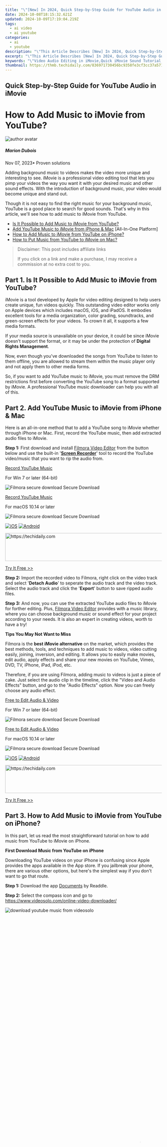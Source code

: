 ```yaml
---
title: "\"[New] In 2024, Quick Step-by-Step Guide for YouTube Audio in iMovie\""
date: 2024-10-08T18:15:32.621Z
updated: 2024-10-09T17:19:04.219Z
tags:
  - ai video
  - ai youtube
categories:
  - ai
  - youtube
description: "\"This Article Describes [New] In 2024, Quick Step-by-Step Guide for YouTube Audio in iMovie\""
excerpt: "\"This Article Describes [New] In 2024, Quick Step-by-Step Guide for YouTube Audio in iMovie\""
keywords: "\"Video Audio Editing in iMovie,Quick iMovie Sound Tutorial,Mastering iMovie Audio Integration,IMovie Audio Syncing Guide,Streamlined iMovie Audio Import,IMovie Audio Enhancement Steps,Step-by-Step iMovie Audio Edit\""
thumbnail: https://thmb.techidaily.com/836971730456bc9358fe3cf3cc37a571dba17728e808122dfec490930e9df565.jpg
---
```


## Quick Step-by-Step Guide for YouTube Audio in iMovie

# How to Add Music to iMovie from YouTube?

![author avatar](https://images.wondershare.fr/filmora/filmora/MarionDubois.jpg)

##### Marion Dubois

 Nov 07, 2023• Proven solutions

Adding background music to videos makes the video more unique and interesting to see. iMovie is a professional video editing tool that lets you pimp your videos the way you want it with your desired music and other sound effects. With the introduction of background music, your video would become unique and stand out.

Though it is not easy to find the right music for your background music, YouTube is a good place to search for good sounds. That's why in this article, we'll see how to add music to iMovie from YouTube.

* [Is It Possible to Add Music to iMovie from YouTube?](#part1)
* [Add YouTube Music to iMovie from iPhone & Mac](#part2) \[All-In-One Platform\]
* [How to Add Music to iMovie from YouTube on iPhone?](#part3)
* [How to Put Music from YouTube to iMovie on Mac?](#part4)

>  Disclaimer: This post includes affiliate links
>
>  If you click on a link and make a purchase, I may receive a commission at no extra cost to you.
>

## Part 1\. Is It Possible to Add Music to iMovie from YouTube?

iMovie is a tool developed by Apple for video editing designed to help users create unique, fun videos quickly. This outstanding video editor works only on Apple devices which includes macOS, iOS, and iPadOS. It embodies excellent tools for a media organization, color grading, soundtracks, and green-screen effects for your videos. To crown it all, it supports a few media formats.

If your media source is unavailable on your device, it could be since iMovie doesn't support the format, or it may be under the protection of **Digital Rights Management**.

Now, even though you've downloaded the songs from YouTube to listen to them offline, you are allowed to stream them within the music player only and not apply them to other media forms.

So, if you want to add YouTube music to iMovie, you must remove the DRM restrictions first before converting the YouTube song to a format supported by iMovie. A professional YouTube music downloader can help you with all of this.

## Part 2\. Add YouTube Music to iMovie from iPhone & Mac

Here is an all-in-one method that to add a YouTube song to iMovie whether through iPhone or Mac. First, record the YouTube music, then add extracted audio files to iMovie.

**Step 1:** First download and install [Filmora Video Editor](https://tools.techidaily.com/wondershare/filmora/download/) from the button below and use the built-in '[**Screen Recorder**](https://tools.techidaily.com/wondershare/filmora/download/)' tool to record the YouTube video/music that you want to rip the audio from.

[Record YouTube Music](https://tools.techidaily.com/wondershare/filmora/download/)

For Win 7 or later (64-bit)

![Filmora secure download](https://images.wondershare.com/filmora/images/store/secure.png) Secure Download

[Record YouTube Music](https://tools.techidaily.com/wondershare/filmora/download/)

For macOS 10.14 or later

![Filmora secure download](https://images.wondershare.com/filmora/images/store/secure.png) Secure Download

[![iOS](https://images.wondershare.com/assets/images-common/badges-apple.svg)](https://app.adjust.com/w06dr6m%5F19za1f6) [![Android](https://images.wondershare.com/assets/images-common/badges-google.svg)](https://app.adjust.com/w06dr6m%5F19za1f6)

<!-- affiliate ads begin -->
<a href="https://appsumo.8odi.net/c/5597632/2132162/7443" target="_top" id="2132162">
  <img src="//a.impactradius-go.com/display-ad/7443-2132162" border="0" alt="https://techidaily.com" width="728" height="90"/>
</a>
<img height="0" width="0" src="https://appsumo.8odi.net/i/5597632/2132162/7443" style="position:absolute;visibility:hidden;" border="0" />
<!-- affiliate ads end -->

[Try It Free >>](https://tools.techidaily.com/wondershare/filmora/download/)

**Step 2:** Import the recorded video to Filmora, right click on the video track and select '**Detach Audio**' to seperate the audio track and the video track. Select the audio track and click the '**Export**' button to save ripped audio files.

**Step 3:** And now, you can use the extracted YouTube audio files to iMovie for forther editing. Plus, [Filmora Video Editor](https://tools.techidaily.com/wondershare/filmora/download/) provides with a music library, where you can choose background music or sound effect for your project according to your needs. It is also an expert in creating videos, worth to have a try!

**Tips You May Not Want to Miss**

Filmora is the **best iMovie alternative** on the market, which provides the best methods, tools, and techniques to add music to videos, video cutting easily, joining, inversion, and editing. It allows you to easily make movies, edit audio, apply effects and share your new movies on YouTube, Vimeo, DVD, TV, iPhone, iPad, iPod, etc.

Therefore, if you are using Filmora, adding music to videos is just a piece of cake. Just select the audio clip in the timeline, click the "Video and Audio Effects" button, and go to the "Audio Effects" option. Now you can freely choose any audio effect.

[Free to Edit Audio & Video](https://tools.techidaily.com/wondershare/filmora/download/)

For Win 7 or later (64-bit)

![Filmora secure download](https://images.wondershare.com/filmora/images/store/secure.png) Secure Download

[Free to Edit Audio & Video](https://tools.techidaily.com/wondershare/filmora/download/)

For macOS 10.14 or later

![Filmora secure download](https://images.wondershare.com/filmora/images/store/secure.png) Secure Download

[![iOS](https://images.wondershare.com/assets/images-common/badges-apple.svg)](https://app.adjust.com/w06dr6m%5F19za1f6) [![Android](https://images.wondershare.com/assets/images-common/badges-google.svg)](https://app.adjust.com/w06dr6m%5F19za1f6)

<!-- affiliate ads begin -->
<a href="https://aligracehair.sjv.io/c/5597632/1880931/19272" target="_top" id="1880931">
  <img src="//a.impactradius-go.com/display-ad/19272-1880931" border="0" alt="https://techidaily.com" width="728" height="90"/>
</a>
<img height="0" width="0" src="https://aligracehair.sjv.io/i/5597632/1880931/19272" style="position:absolute;visibility:hidden;" border="0" />
<!-- affiliate ads end -->

[Try It Free >>](https://tools.techidaily.com/wondershare/filmora/download/)

## Part 3\. How to Add Music to iMovie from YouTube on iPhone?

In this part, let us read the most straightforward tutorial on how to add music from YouTube to iMovie on iPhone.

**First Download Music from YouTube on iPhone**

Downloading YouTube videos on your iPhone is confusing since Apple provides the apps available in the App store. If you jailbreak your phone, there are various other options, but here's the simplest way if you don't want to go that route.

**Step 1:** Download the app [Documents](https://apple.sjv.io/c/221109/473657/7613?subId1=tomsguide-in-2796780787571523600&sharedId=tomsguide-in&u=https%3A%2F%2Fapps.apple.com%2Fus%2Fapp%2Fdocuments-by-readdle%2Fid364901807) by Readdle.

**Step 2:** Select the compass icon and go to <https://www.videosolo.com/online-video-downloader/>

![download youtube music from videosolo](https://images.wondershare.com/filmora/article-images/download-youtube-music-from-videosolo.jpg)

<!-- affiliate ads begin -->
<span id="1424533">
					<video width="864" height="1536" style="cursor:pointer"
           poster="//a.impactradius-go.com/display-clicktoplayimage/1424533.png"
           onclick="if(!this.playClicked){this.play();this.setAttribute('controls',true);this.playClicked=true;}">
	   <source src="//a.impactradius-go.com/display-ad/16446-1424533">
	   <img src="//a.impactradius-go.com/display-clicktoplayimage/1424533.png" style="border: none; height: 100%; width: 100%; object-fit: contain">
	</video>
	<div style="width:540px;text-align:center"><a href="javascript:window.open(decodeURIComponent('https%3A%2F%2Flaganoo.pxf.io%2Fc%2F5597632%2F1424533%2F16446'), '_blank');void(0);">Click here</a></div>
</span>
<img height="0" width="0" src="https://imp.pxf.io/i/5597632/1424533/16446" style="position:absolute;visibility:hidden;" border="0" />
<!-- affiliate ads end -->

**Step 3:** Paste a YouTube video link in the text box and select "Download". After some seconds, the video will decode and produce a list of different output quality and format options.

**Step 4:** Hit the "Download" on the preferred output option.

**Step 5:** Enter a name and download location for the video.

**Step 6:** Hit the **Downloads** tab in the bottom navigation bar to view your downloaded videos within the **Documents** app.

**Step 7:** Go back to the **Documents** app home screen to save your downloaded video and open your **Downloads** folder.

**Step 8:** Look for the video you wish to edit and tap the three dots icon on it.

**Step 9:** Hit the **Share** button and then **Save Video**.

**Step 10:** You can search the downloaded YouTube videos in the **Photos** app.

**Add Downloaded Music to iMovie**

**Step 1: Launch iMovie and Create a Project**

Open the iMovie app and pick the "+" icon to create a project. Then, select a movie file from the media to which you want to add the music and add it to the created project.

**Step2: Create Movie**

Immediately the movie is added to the project, click on the "Create Movie", enhance the quality of your video using any of iMovie's many themes, and add the correct ambiance. Click on the icon like a gear and toggle "Theme Music". Now you have to choose the theme you desire for your video.

**Step 3: Select My Music**

Now, it's time to add audio of your choice, and if you don't want to select from your existing collection, tap on the "+" icon below on the left side of your screen. Next, choose "Audio" and then select "My Music".

**Step 4: Select Audio from Playlist**

Select from the playlist, artist, individual songs, or select from the albums you already have on your device and click on the "+" icon to add to your video. It is important to note that you cannot add multiple songs at once. Just add and adjust the sound as desired.

Finally, after the song has been added to the video successfully, export it to your gallery using the "Export" button and save it on your phone.

![filmora box](https://images.wondershare.com/filmora/banner/filmora-latest-product-box.png)

Filmora Video Editor

#### Best iMovie Alternative - [Filmora Video Editor](https://tools.techidaily.com/wondershare/filmora/download/)

Filmora Video Editor is an expert in creating and editing videos, it offers a ChatGPT plug-in and AI tools to enhance your creative vision. Make your idea into reality.

[Try It Free](https://tools.techidaily.com/wondershare/filmora/download/) [Try It Free](https://tools.techidaily.com/wondershare/filmora/download/) [Try It Free](https://tools.techidaily.com/wondershare/filmora/download/) [Learn More >](https://tools.techidaily.com/wondershare/filmora/download/)

[![iOS](https://images.wondershare.com/assets/images-common/badges-apple.svg)](https://app.adjust.com/w06dr6m%5F19za1f6) [![Android](https://images.wondershare.com/assets/images-common/badges-google.svg) ](https://app.adjust.com/w06dr6m%5F19za1f6)

<!-- affiliate ads begin -->
<a href="https://appsumo.8odi.net/c/5597632/2094428/7443" target="_top" id="2094428">
  <img src="//a.impactradius-go.com/display-ad/7443-2094428" border="0" alt="https://techidaily.com" width="728" height="90"/>
</a>
<img height="0" width="0" src="https://appsumo.8odi.net/i/5597632/2094428/7443" style="position:absolute;visibility:hidden;" border="0" />
<!-- affiliate ads end -->

[Try It Free >>](https://tools.techidaily.com/wondershare/filmora/download/)

## Part 4\. How to Add Music to iMovie from YouTube on Mac?

It is elementary to use YouTube songs in iMovie on Mac. You can easily drag the YouTube music file into your project from the **Finder** and the desktop. The YouTube music added into the project timeline behaves differently depending on the place you added them.

**Download Music from YouTube on Mac**

Various programs and tools can assist you in downloading YouTube videos on a Mac.

A straightforward way is to use the inbuilt screen capture tool of macOS. Hit the **Command + Shift + 5** tabs to bring up the screen recording options.

You can either record an entire screen or choose a window and alter the options to add audio from your Mac's internal microphone.

![screen record on mac](https://images.wondershare.com/filmora/article-images/mac-screen-record.jpg)

The ideal tool or app for downloading YouTube videos on Mac in high-tech quality is a 4K Video Downloader.

It's free for a max of 30 downloads per day, or you can upgrade to one of its premium plans. The software can also download videos in around 8K quality and various other high-tech formats. And 4K Video Downloader can also grab whole playlists of YouTube.

Here's how to use it:

**Step 1:** Launch the 4K Video Downloader and open the program.

**Step 2:** Find a YouTube video and copy the link.

**Step 3:** Hit the **Paste Link** button in the menu.

**Step 4:** Select the **Download** button after choosing from the list of quality and format options.

**Step 5:** Download the video and then click the three-dot icon, so you can play.

**How to Add Music to iMovie**

**Step 1: Add YouTube Music to the Clip**

To add a YouTube music file to a particular video clip, drag the YouTube music file under the video clip so that a bar appears. Next, release the button when you see the green "Add" symbol to set the music as a background song in your iMovie project.

To add a YouTube music file to the iMovie project: drag and drop the YouTube music file to your project, release the mouse button once you see the green color. Add a symbol to add a YouTube song to the iMovie project as background music.

**Step 2: Add YouTube Music File to the iMovie Project**

Just drag and drop the YouTube video file to your project. Then, release the button once you see the green "Add" sign to add background music from the YouTube file to your project.

<!-- affiliate ads begin -->
<a href="https://aligracehair.sjv.io/c/5597632/1902289/19272" target="_top" id="1902289">
  <img src="//a.impactradius-go.com/display-ad/19272-1902289" border="0" alt="https://techidaily.com" width="300" height="90"/>
</a>
<img height="0" width="0" src="https://aligracehair.sjv.io/i/5597632/1902289/19272" style="position:absolute;visibility:hidden;" border="0" />
<!-- affiliate ads end -->

## Conclusion

So, guys, now, can you add music from YouTube to iMovie? I'm pretty sure you have a positive answer as you saw how to add music to iMovie from YouTube using a simple step method. Moreover, have fun and create magic with your discovery of [Filmora Video Editor](https://tools.techidaily.com/wondershare/filmora/download/), as it allows you to explore its numerous features to make a movie.

[Free to Edit Audio & Video](https://tools.techidaily.com/wondershare/filmora/download/)

For Win 7 or later (64-bit)

![Filmora secure download](https://images.wondershare.com/filmora/images/store/secure.png) Secure Download

[Free to Edit Audio & Video](https://tools.techidaily.com/wondershare/filmora/download/)

For macOS 10.14 or later

![Filmora secure download](https://images.wondershare.com/filmora/images/store/secure.png) Secure Download

[![iOS](https://images.wondershare.com/assets/images-common/badges-apple.svg)](https://app.adjust.com/w06dr6m%5F19za1f6) [![Android](https://images.wondershare.com/assets/images-common/badges-google.svg)](https://app.adjust.com/w06dr6m%5F19za1f6)

<!-- affiliate ads begin -->
<a href="https://aligracehair.sjv.io/c/5597632/2087234/19272" target="_top" id="2087234">
  <img src="//a.impactradius-go.com/display-ad/19272-2087234" border="0" alt="https://techidaily.com" width="300" height="90"/>
</a>
<img height="0" width="0" src="https://aligracehair.sjv.io/i/5597632/2087234/19272" style="position:absolute;visibility:hidden;" border="0" />
<!-- affiliate ads end -->

[Try It Free >>](https://tools.techidaily.com/wondershare/filmora/download/)

![author avatar](https://images.wondershare.fr/filmora/filmora/MarionDubois.jpg)

Marion Dubois

Marion Dubois is a writer and a lover of all things video.

Follow @Marion Dubois

<ins class="adsbygoogle"
     style="display:block"
     data-ad-format="autorelaxed"
     data-ad-client="ca-pub-7571918770474297"
     data-ad-slot="1223367746"></ins>

<ins class="adsbygoogle"
     style="display:block"
     data-ad-client="ca-pub-7571918770474297"
     data-ad-slot="8358498916"
     data-ad-format="auto"
     data-full-width-responsive="true"></ins>

<span class="atpl-alsoreadstyle">Also read:</span>
<div><ul>
<li><a href="https://facebook-videos.techidaily.com/new-2024-approved-everyday-online-chronicles-a-handy-tip-for-digging-up-fbs-vids/"><u>[New] 2024 Approved Everyday Online Chronicles A Handy Tip for Digging Up FB's Vids</u></a></li>
<li><a href="https://youtube-tips.techidaily.com/iscovering-the-top-8-truly-efficient-advancement-services-for-2024/"><u>[New] Discovering the Top 8 Truly Efficient Advancement Services for 2024</u></a></li>
<li><a href="https://fox-http.techidaily.com/new-in-2024-a-guide-to-writing-successful-vlogging-scripts/"><u>[New] In 2024, A Guide to Writing Successful Vlogging Scripts</u></a></li>
<li><a href="https://youtube-tips.techidaily.com/n-2024-crafting-visual-stories-in-depth-pc-editing-techniques-for-youtube/"><u>[New] In 2024, Crafting Visual Stories In-Depth PC Editing Techniques for YouTube</u></a></li>
<li><a href="https://youtube-tips.techidaily.com/n-2024-selecting-the-ultimate-5-game-chat-devices/"><u>[New] In 2024, Selecting the Ultimate 5 Game Chat Devices</u></a></li>
<li><a href="https://youtube-tips.techidaily.com/ed-in-2024-craft-clearer-crisper-youtube-videos-with-quality-tools/"><u>[Updated] In 2024, Craft Clearer, Crisper YouTube Videos with Quality Tools</u></a></li>
<li><a href="https://youtube-tips.techidaily.com/ed-instant-guide-photos-to-powerful-youtube-channel-thumbnails-in-a-flash-for-2024/"><u>[Updated] Instant Guide Photos to Powerful YouTube Channel Thumbnails in a Flash for 2024</u></a></li>
<li><a href="https://youtube-tips.techidaily.com/ed-your-music-masterpiece-awaits-step-by-step-to-youtube-playlist-perfection-webmobile/"><u>[Updated] Your Music Masterpiece Awaits Step-by-Step to YouTube Playlist Perfection (Web/Mobile)</u></a></li>
<li><a href="https://fox-cloud.techidaily.com/2024-approved-incredible-virtual-films-to-explore/"><u>2024 Approved Incredible Virtual Films to Explore</u></a></li>
<li><a href="https://youtube-tips.techidaily.com/approved-investors-intuition-selecting-stock-channel-wisely/"><u>2024 Approved Investor's Intuition Selecting Stock Channel Wisely</u></a></li>
<li><a href="https://voice-adjusting.techidaily.com/2024-approved-melody-meets-picture-infuse-photos-with-free-audio-content/"><u>2024 Approved Melody Meets Picture Infuse Photos with Free Audio Content</u></a></li>
<li><a href="https://extra-information.techidaily.com/effortless-pathways-to-scour-for-mass-video-downloads-on-tiktok/"><u>Effortless Pathways to Scour for Mass Video Downloads on TikTok</u></a></li>
<li><a href="https://smart-video-editing.techidaily.com/ensure-uninterrupted-gameplay-solving-freezing-problems-for-assassins-creed-odyssey-players/"><u>Ensure Uninterrupted Gameplay: Solving Freezing Problems for 'Assassin's Creed Odyssey' Players !</u></a></li>
<li><a href="https://youtube-tips.techidaily.com/ight-rhythms-the-creme-de-la-crop-of-yt-short-scores/"><u>Limelight Rhythms The Crème De La Crop of YT Short Scores</u></a></li>
<li><a href="https://win-able.techidaily.com/resolving-new-world-server-lags-a-comprehensive-guide/"><u>Resolving 'New World' Server Lags: A Comprehensive Guide</u></a></li>
<li><a href="https://techidaily.com/three-solutions-to-hard-reset-honor-100-pro-drfone-by-drfone-reset-android-reset-android/"><u>Three Solutions to Hard Reset Honor 100 Pro? | Dr.fone</u></a></li>
<li><a href="https://location-social.techidaily.com/top-7-skype-hacker-to-hack-any-skype-account-on-your-oppo-a38-drfone-by-drfone-virtual-android/"><u>Top 7 Skype Hacker to Hack Any Skype Account On your Oppo A38 | Dr.fone</u></a></li>
</ul></div>

